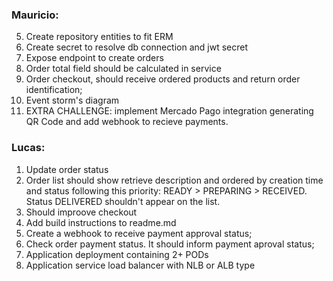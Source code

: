 ### Mauricio:
5. Create repository entities to fit ERM
1. Create secret to resolve db connection and jwt secret
3. Expose endpoint to create orders
1. Order total field should be calculated in service
1. Order checkout, should receive ordered products and return order identification;
2. Event storm's diagram
1. EXTRA CHALLENGE: implement Mercado Pago integration generating QR Code and add webhook to recieve payments.

### Lucas:
1. Update order status
1. Order list should show retrieve description and ordered by creation time and status following this priority: READY > PREPARING > RECEIVED. Status DELIVERED shouldn't appear on the list.
4. Should improove checkout
6. Add build instructions to readme.md
1. Create a webhook to receive payment approval status;
1. Check order payment status. It should inform payment aproval status;
1. Application deployment containing 2+ PODs
1. Application service load balancer with NLB or ALB type